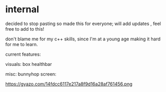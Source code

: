# internal

decided to stop pasting so made this for everyone; will add updates , feel free to add to this!

don't blame me for my c++ skills, since I'm at a young age making it hard for me to learn.


current features:

  visuals:
    box
    healthbar
    
  misc:
    bunnyhop
screen:

https://gyazo.com/14fdcc6117e217a8f9d16a28af761456.png
 
